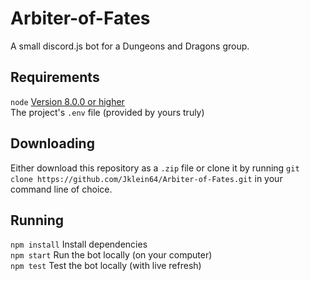 # Arbiter-of-Fates #
A small discord.js bot for a Dungeons and Dragons group.  

## Requirements ##
`node` [Version 8.0.0 or higher](https://nodejs.org/)  
The project's `.env` file (provided by yours truly) 

## Downloading ##
Either download this repository as a `.zip` file or clone it by running `git clone https://github.com/Jklein64/Arbiter-of-Fates.git` in your command line of choice.

## Running ##
`npm install` Install dependencies   
`npm start` Run the bot locally (on your computer)  
`npm test` Test the bot locally (with live refresh)
